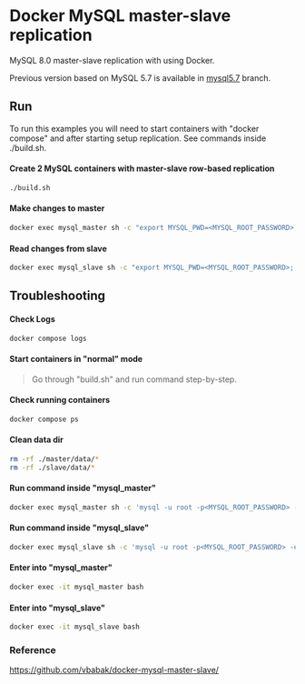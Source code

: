 Docker MySQL master-slave replication 
========================

MySQL 8.0 master-slave replication with using Docker. 

Previous version based on MySQL 5.7 is available in [mysql5.7](https://github.com/vbabak/docker-mysql-master-slave/tree/mysql5.7) branch.

## Run

To run this examples you will need to start containers with "docker compose" 
and after starting setup replication. See commands inside ./build.sh. 

#### Create 2 MySQL containers with master-slave row-based replication 

```bash
./build.sh
```

#### Make changes to master

```bash
docker exec mysql_master sh -c "export MYSQL_PWD=<MYSQL_ROOT_PASSWORD>; mysql -u root mydb -e 'create table code(code int); insert into code values (100), (200)'"
```

#### Read changes from slave

```bash
docker exec mysql_slave sh -c "export MYSQL_PWD=<MYSQL_ROOT_PASSWORD>; mysql -u root mydb -e 'select * from code \G'"
```

## Troubleshooting

#### Check Logs

```bash
docker compose logs
```

#### Start containers in "normal" mode

> Go through "build.sh" and run command step-by-step.

#### Check running containers

```bash
docker compose ps
```

#### Clean data dir

```bash
rm -rf ./master/data/*
rm -rf ./slave/data/*
```

#### Run command inside "mysql_master"

```bash
docker exec mysql_master sh -c 'mysql -u root -p<MYSQL_ROOT_PASSWORD> -e "SHOW MASTER STATUS \G"'
```

#### Run command inside "mysql_slave"

```bash
docker exec mysql_slave sh -c 'mysql -u root -p<MYSQL_ROOT_PASSWORD> -e "SHOW SLAVE STATUS \G"'
```

#### Enter into "mysql_master"

```bash
docker exec -it mysql_master bash
```

#### Enter into "mysql_slave"

```bash
docker exec -it mysql_slave bash
```

### Reference
https://github.com/vbabak/docker-mysql-master-slave/
